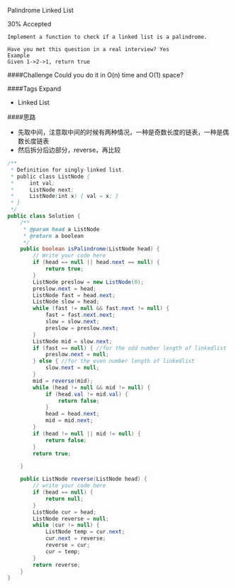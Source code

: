 Palindrome Linked List

30% Accepted

	Implement a function to check if a linked list is a palindrome.

	Have you met this question in a real interview? Yes
	Example
	Given 1->2->1, return true

####Challenge
Could you do it in O(n) time and O(1) space?

####Tags Expand
- Linked List

####思路
- 先取中间，注意取中间的时候有两种情况，一种是奇数长度的链表，一种是偶数长度链表
- 然后拆分后边部分，reverse，再比较

```java
/**
 * Definition for singly-linked list.
 * public class ListNode {
 *     int val;
 *     ListNode next;
 *     ListNode(int x) { val = x; }
 * }
 */
public class Solution {
    /**
     * @param head a ListNode
     * @return a boolean
     */
    public boolean isPalindrome(ListNode head) {
        // Write your code here
        if (head == null || head.next == null) {
            return true;
        }
        ListNode preslow = new ListNode(0);
        preslow.next = head;
        ListNode fast = head.next;
        ListNode slow = head;
        while (fast != null && fast.next != null) {
            fast = fast.next.next;
            slow = slow.next;
            preslow = preslow.next;
        }
        ListNode mid = slow.next;
        if (fast == null) { //for the odd number length of linkedlist
            preslow.next = null;
        } else { //for the even number length of linkedlist
            slow.next = null;
        }
        mid = reverse(mid);
        while (head != null && mid != null) {
            if (head.val != mid.val) {
                return false;
            }
            head = head.next;
            mid = mid.next;
        }
        if (head != null || mid != null) {
            return false;
        }
        return true;

    }

    public ListNode reverse(ListNode head) {
        // write your code here
        if (head == null) {
            return null;
        }
        ListNode cur = head;
        ListNode reverse = null;
        while (cur != null) {
            ListNode temp = cur.next;
            cur.next = reverse;
            reverse = cur;
            cur = temp;
        }
        return reverse;
    }
}

```
